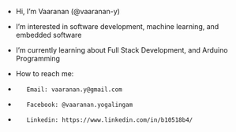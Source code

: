- Hi, I’m Vaaranan (@vaaranan-y)
- I’m interested in software development, machine learning, and embedded software
- I’m currently learning about Full Stack Development, and Arduino Programming

- How to reach me:
-        Email: vaaranan.y@gmail.com
-        Facebook: @vaaranan.yogalingam
-        Linkedin: https://www.linkedin.com/in/b10518b4/
